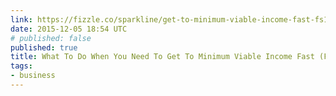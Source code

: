 ```yaml
---
link: https://fizzle.co/sparkline/get-to-minimum-viable-income-fast-fs139
date: 2015-12-05 18:54 UTC
# published: false
published: true
title: What To Do When You Need To Get To Minimum Viable Income Fast (FS139)
tags:
- business
---
```



